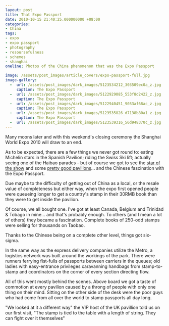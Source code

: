 ```yaml
---
layout: post
title: That Expo Passport
date: 2010-10-15 21:40:25.000000000 +08:00
categories:
- China
tags:
- expo
- expo passport
- photography
- resoursefulness
- schemes
- shanghai
oneline: Photos of the China phenomenon that was the Expo Passport

image: /assets/post_images/article_covers/expo-passport-full.jpg
image-gallery:
  -  url: /assets/post_images/dark_images/5123534212_303509ec0a_z.jpg
     caption: The Expo Passport
  -  url: /assets/post_images/dark_images/5122929085_553f8d2422_z.jpg
     caption: The Expo Passport
  -  url: /assets/post_images/dark_images/5122940451_9033af68ac_z.jpg
     caption: The Expo Passport
  -  url: /assets/post_images/dark_images/5123535826_d7138b80a1_z.jpg
     caption: The Expo Passport
  -  url: /assets/post_images/dark_images/5123539316_56d948370c_z.jpg
---
```

Many moons later and with this weekend's closing ceremony the Shanghai World Expo 2010 will draw to an end.

As to be expected, there are a few things we never got round to: eating Michelin stars in the Spanish Pavilion; riding the Swiss Ski lift; actually seeing one of the Haibao parades - but of course we got to see the <a href="http://www.triplefiveshanghai.com/794/">star of the show</a> and some <a href="http://www.triplefiveshanghai.com/best-of-the-expo/">pretty good pavilions</a>... and the Chinese fascination with the Expo Passport.

Due maybe to the difficulty of getting out of China as a local, or the resale value of completeness but either way, when the expo first opened people were queueing longer to get a country's stamp in their 30RMB book than they were to get inside the pavilion.

Of course, we all bought one. I've got at least Canada, Belgium and Trinidad & Tobago in mine... and that's probably enough. To others (and I mean a lot of others) they became a fascination. Complete books of 250-odd stamps were selling for thousands on Taobao.

Thanks to the Chinese being on a complete other level, things got six-sigma.

In the same way as the express delivery companies utilize the Metro, a logistics network was built around the workings of the park. There were runners ferrying fist-fulls of passports between carriers in the queues; old ladies with easy-entrance privileges caravanning handbags from stamp-to-stamp and coordinators on the corner of every section directing flow.

All of this went mostly behind the scenes. Above board we got a taste of commotion at every pavilion caused by a throng of people with only one thing on their mind. Sitting on the other side of the desk were the poor guys who had come from all over the world to stamp passports all day long.

"We looked at it a different way" the VIP host of the UK pavillion told us on our first visit, "The stamp is tied to the table with a length of string. They can fight over it themselves"

